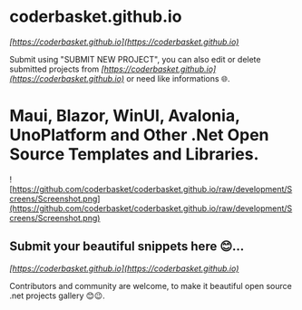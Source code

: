 # coderbasket.github.io
*[https://coderbasket.github.io](https://coderbasket.github.io)*



Submit  using "SUBMIT NEW PROJECT", you can also edit or delete submitted projects from *[https://coderbasket.github.io](https://coderbasket.github.io)*  or need like informations 🌐.

# Maui, Blazor, WinUI, Avalonia, UnoPlatform and Other .Net Open Source Templates and Libraries.
![https://github.com/coderbasket/coderbasket.github.io/raw/development/Screens/Screenshot.png](https://github.com/coderbasket/coderbasket.github.io/raw/development/Screens/Screenshot.png)

 ## Submit your beautiful snippets here 😊...
*[https://coderbasket.github.io](https://coderbasket.github.io)*

Contributors and community are welcome, to make it beautiful open source .net projects gallery 😊😉.

